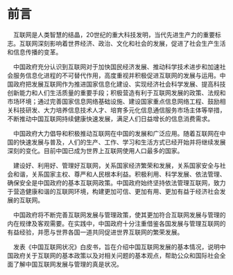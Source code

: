 # 前言

&emsp;互联网是人类智慧的结晶，20世纪的重大科技发明，当代先进生产力的重要标志。互联网深刻影响着世界经济、政治、文化和社会的发展，促进了社会生产生活和信息传播的变革。

&emsp;中国政府充分认识到互联网对于加快国民经济发展、推动科学技术进步和加速社会服务信息化进程的不可替代作用，高度重视并积极促进互联网的发展与运用。中国政府把发展互联网作为推进国家信息化建设、实现经济社会科学发展、提高科技创新能力和人们生活质量的重要手段；积极营造有利于互联网发展的政策、法规和市场环境；通过完善国家信息网络基础设施、建设国家重点信息网络工程、鼓励相关科技研发、大力培养信息技术人才、培育多元化信息通信服务市场主体等举措，不断推动中国互联网持续健康快速发展，满足人们日益增长的信息消费需求。

&emsp;中国政府大力倡导和积极推动互联网在中国的发展和广泛应用。随着互联网在中国的快速发展与普及，人们的生产、工作、学习和生活方式已经开始并将继续发展深刻的变化。目前中国已成为世界上互联网使用人口最多的国家。

&emsp;建设好、利用好、管理好互联网，关系国家经济繁荣和发展，关系国家安全与社会和谐，关系国家主权、尊严和人民根本利益。积极利用、科学发展、依法管理、确保安全是中国政府的基本互联网政策。中国政府始终坚持依法管理互联网，致力于营造健康和谐的互联网环境，构建更加可信、更加有用、更加有益于经济社会发展的互联网。

&emsp;中国政府将不断完善互联网发展与管理政策，使其更加符合互联网发展与管理的内在规律及客观需要。在实践中，中国政府十分注重借鉴各国发展与管理互联网的有益经验，并愿与世界各国一道共同促进世界互联网的繁荣发展。

&emsp;发表《中国互联网状况》白皮书，旨在介绍中国互联网发展的基本情况，说明中国政府关于互联网的基本政策以及对相关问题的基本观点，帮助公众和国际社会全面了解中国互联网发展与管理的真是状况。
